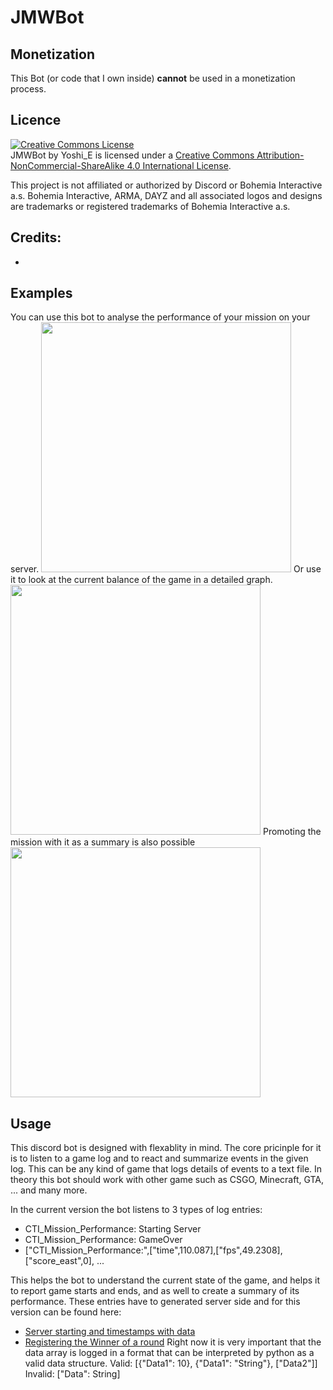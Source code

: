 # JMWBot

## Monetization
This Bot (or code that I own inside) __cannot__ be used in a monetization process.

## Licence

<a rel="license" href="http://creativecommons.org/licenses/by-nc-sa/4.0/"><img alt="Creative Commons License" style="border-width:0" src="https://i.creativecommons.org/l/by-nc-sa/4.0/88x31.png" /></a><br /><span xmlns:dct="http://purl.org/dc/terms/" property="dct:title">JMWBot</span> by <span xmlns:cc="http://creativecommons.org/ns#" property="cc:attributionName">Yoshi_E</span> is licensed under a <a rel="license" href="http://creativecommons.org/licenses/by-nc-sa/4.0/">Creative Commons Attribution-NonCommercial-ShareAlike 4.0 International License</a>.<br />

This project is not affiliated or authorized by Discord or Bohemia Interactive a.s. Bohemia Interactive, ARMA, DAYZ and all associated logos and designs are trademarks or registered trademarks of Bohemia Interactive a.s. 

## Credits:
- 


## Examples

You can use this bot to analyse the performance of your mission on your server.
<img src="https://github.com/Yoshi-E/jmwBOT/blob/dev/examples/2018-10-27_3-32-27562-ADV.png" height="400"/>
Or use it to look at the current balance of the game in a detailed graph.
<img src="https://github.com/Yoshi-E/jmwBOT/blob/dev/examples/2018-10-27_22-22-34235-CUR-ADV.png" height="400"/>
Promoting the mission with it as a summary is also possible
<img src="https://github.com/Yoshi-E/jmwBOT/blob/dev/examples/discord_usage_example.PNG" height="400"/>

## Usage

This discord bot is designed with flexablity in mind. The core pricinple for it is to listen to a game log and to react and summarize events in the given log. This can be any kind of game that logs details of events to a text file. In theory this bot should work with other game such as CSGO, Minecraft, GTA, ... and many more.

In the current version the bot listens to 3 types of log entries:

* CTI_Mission_Performance: Starting Server
* CTI_Mission_Performance: GameOver
* ["CTI_Mission_Performance:",["time",110.087],["fps",49.2308],["score_east",0], ...

This helps the bot to understand the current state of the game, and helps it to report game starts and ends, and as well to create a summary of its performance.
These entries have to generated server side and for this version can be found here:
* <a href="https://github.com/zerty/Benny-Edition-CTI-0.97-Zerty-Modification/blob/bd20f6b128c84aa6740564ffd66d2d8cce701ceb/Server/Init/Init_Server.sqf#L313-L340">Server starting and timestamps with data</a>
* <a href="https://github.com/zerty/Benny-Edition-CTI-0.97-Zerty-Modification/blob/5d71066fbab57764e0127f2467990379578f17c7/Server/FSM/update_victory.fsm#L82-L108">Registering the Winner of a round</a>
Right now it is very important that the data array is logged in a format that can be interpreted by python as a valid data structure.
Valid: [{"Data1": 10}, {"Data1": "String"}, ["Data2"]]
Invalid: ["Data": String]

